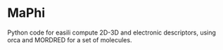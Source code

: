 # MaPhi

Python code for easili compute 2D-3D and electronic descriptors, using orca and MORDRED for a set of molecules.
